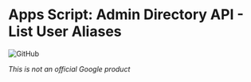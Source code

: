 # Apps Script: Admin Directory API - List User Aliases

![GitHub](https://img.shields.io/github/license/mashape/apistatus.svg)

*This is not an official Google product*